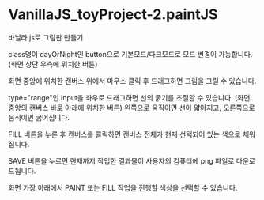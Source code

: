 # VanillaJS_toyProject-2.paintJS

바닐라 js로 그림판 만들기

class명이 dayOrNight인 button으로 기본모드/다크모드로 모드 변경이 가능합니다.
(화면 상단 우측에 위치한 버튼)

화면 중앙에 위치한 캔버스 위에서
마우스 클릭 후 드래그하면 그림을 그릴 수 있습니다.

type="range"인 input을 좌우로 드래그하면 선의 굵기를 조절할 수 있습니다.
(화면 중앙의 캔버스 바로 아래에 위치한 버튼)
왼쪽으로 움직이면 선이 얇아지고, 오른쪽으로 움직이면 굵어집니다.

FILL 버튼을 누른 후 캔버스를 클릭하면
캔버스 전체가 현재 선택되어 있는 색으로 채워집니다.

SAVE 버튼을 누르면 현재까지 작업한 결과물이 사용자의 컴퓨터에 png 파일로 다운로드됩니다.

화면 가장 아래에서 PAINT 또는 FILL 작업을 진행할 색상을 선택할 수 있습니다.

